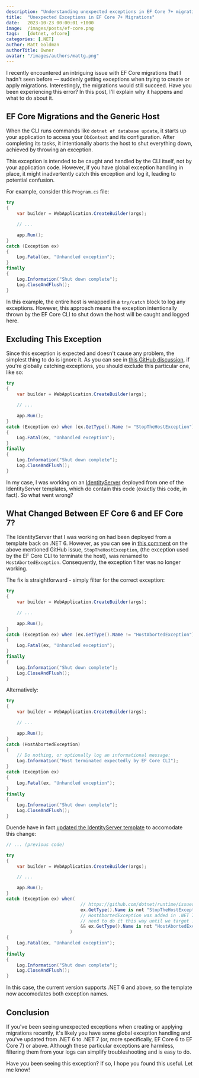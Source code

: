 ```yaml
---
description: "Understanding unexpected exceptions in EF Core 7+ migrations caused by the CLI's intentional host abortion and how to handle them in your application's exception handling."
title:  "Unexpected Exceptions in EF Core 7+ Migrations"
date:   2023-10-23 00:00:01 +1000
image:  /images/posts/ef-core.png
tags:   [dotnet, efcore]
categories: [.NET]
author: Matt Goldman
authorTitle: Owner
avatar: "/images/authors/mattg.png"
---
```


I recently encountered an intriguing issue with EF Core migrations that I hadn't seen before — suddenly getting exceptions when trying to create or apply migrations. Interestingly, the migrations would still succeed. Have you been experiencing this error? In this post, I'll explain why it happens and what to do about it.

## EF Core Migrations and the Generic Host

When the CLI runs commands like `dotnet ef database update`, it starts up your application to access your `DbContext` and its configuration. After completing its tasks, it intentionally aborts the host to shut everything down, achieved by throwing an exception.

This exception is intended to be caught and handled by the CLI itself, not by your application code. However, if you have global exception handling in place, it might inadvertently catch this exception and log it, leading to potential confusion.

For example, consider this `Program.cs` file:

```csharp
try
{
    var builder = WebApplication.CreateBuilder(args);

    // ...

    app.Run();
}
catch (Exception ex)
{
    Log.Fatal(ex, "Unhandled exception");
}
finally
{
    Log.Information("Shut down complete");
    Log.CloseAndFlush();
}
```

In this example, the entire host is wrapped in a `try/catch` block to log any exceptions. However, this approach means the exception intentionally thrown by the EF Core CLI to shut down the host will be caught and logged here.

## Excluding This Exception

Since this exception is expected and doesn't cause any problem, the simplest thing to do is ignore it. As you can see in [this GitHub discussion](https://github.com/dotnet/runtime/issues/60600), if you're globally catching exceptions, you should exclude this particular one, like so:

```csharp
try
{
    var builder = WebApplication.CreateBuilder(args);

    // ...

    app.Run();
}
catch (Exception ex) when (ex.GetType().Name != "StopTheHostException")
{
    Log.Fatal(ex, "Unhandled exception");
}
finally
{
    Log.Information("Shut down complete");
    Log.CloseAndFlush();
}
```
In my case, I was working on an [IdentityServer](https://github.com/DuendeSoftware/IdentityServer) deployed from one of the IdentityServer templates, which do contain this code (exactly this code, in fact). So what went wrong?

## What Changed Between EF Core 6 and EF Core 7?

The IdentityServer that I was working on had been deployed from a template back on .NET 6. However, as you can see in [this comment](https://github.com/dotnet/runtime/issues/60600#issuecomment-1068323222) on the above mentioned GitHub issue, `StopTheHostException`, (the exception used by the EF Core CLI to terminate the host), was renamed to `HostAbortedException`. Consequently, the exception filter was no longer working.

The fix is straightforward - simply filter for the correct exception:

```csharp
try
{
    var builder = WebApplication.CreateBuilder(args);

    // ...

    app.Run();
}
catch (Exception ex) when (ex.GetType().Name != "HostAbortedException")
{
    Log.Fatal(ex, "Unhandled exception");
}
finally
{
    Log.Information("Shut down complete");
    Log.CloseAndFlush();
}
```

Alternatively:

```csharp
try
{
    var builder = WebApplication.CreateBuilder(args);

    // ...

    app.Run();
}
catch (HostAbortedException)
{
    // Do nothing, or optionally log an informational message:
    Log.Information("Host terminated expectedly by EF Core CLI");
}
catch (Exception ex)
{
    Log.Fatal(ex, "Unhandled exception");
}
finally
{
    Log.Information("Shut down complete");
    Log.CloseAndFlush();
}
```

Duende have in fact [updated the IdentityServer template](https://github.com/DuendeSoftware/IdentityServer.Templates/blob/main/src/IdentityServerEntityFramework/Program.cs) to accomodate this change:

```csharp
// ... (previous code)

try
{
    var builder = WebApplication.CreateBuilder(args);

    // ...

    app.Run();
}
catch (Exception ex) when(
                            // https://github.com/dotnet/runtime/issues/60600
                            ex.GetType().Name is not "StopTheHostException"
                            // HostAbortedException was added in .NET 7, but since we target .NET 6 we
                            // need to do it this way until we target .NET 8
                            && ex.GetType().Name is not "HostAbortedException"
                        )
{
    Log.Fatal(ex, "Unhandled exception");
}
finally
{
    Log.Information("Shut down complete");
    Log.CloseAndFlush();
}
```

In this case, the current version supports .NET 6 and above, so the template now accomodates both exception names.

## Conclusion

If you've been seeing unexpected exceptions when creating or applying migrations recently, it's likely you have some global exception handling and you've updated from .NET 6 to .NET 7 (or, more specifically, EF Core 6 to EF Core 7) or above. Although these particular exceptions are harmless, filtering them from your logs can simplify troubleshooting and is easy to do.

Have you been seeing this exception? If so, I hope you found this useful. Let me know!
